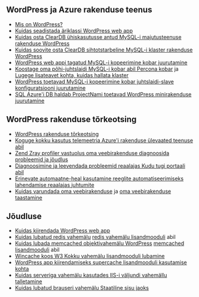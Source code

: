 ## <a name="wordpress-and-azure-app-service"></a>WordPress ja Azure rakenduse teenus

* [Mis on WordPress?](https://wordpress.org/)
* [Kuidas seadistada äriklassi WordPress web app](../articles/app-service-web/web-sites-php-enterprise-wordpress.md)
* [Kuidas osta ClearDB ühiskasutusse antud MySQL-i majutusteenuse rakenduse WordPress](http://blog.syntaxc4.net/post/2012/12/03/provisioning-a-mysql-database-from-the-windows-azure-store.aspx)
* [Kuidas soovite osta ClearDB sihtotstarbeline MySQL-i klaster rakenduse WordPress](https://azure.microsoft.com/blog/announcing-new-mysql-premium-tiers-from-cleardb/)
* [WordPress web appi tagatud MySQL-i kopeerimine kobar juurutamine](/documentation/templates/wordpress-mysql-replication/)
* [Koostage oma põhi-juhtslaidi MySQL-i kobar abil Percona kobar](/documentation/templates/mysql-ha-pxc/) ja [Lugege lisateavet kohta, kuidas hallata klaster](https://github.com/fanjeffrey/axiom.articles/tree/master/pxc)
* [WordPress toetavad MySQL-i kopeerimine kobar juhtslaidi-slave konfiguratsiooni juurutamine](/documentation/templates/mysql-replication/)
* [SQL Azure'i DB haldab ProjectNami toetavad WordPress minirakenduse juurutamine](/marketplace/partners/projectnami/projectnami/)
  
## <a name="troubleshooting-wordpress-application"></a>WordPress rakenduse tõrkeotsing

* [WordPress rakenduse tõrkeotsing](https://sunithamk.wordpress.com/2014/09/04/wordpress-troubleshooting-techniques-on-azure-websites/)
* [Koguge kokku kasutus telemeetria Azure'i rakenduse ülevaated teenuse abil](https://azure.microsoft.com/blog/usage-analytics-for-wordpress-with-azure-app-insights/)
* [Zend Zray profiler vastuolus oma veebirakenduse diagnoosida probleemid ja jõudlus](https://sunithamk.wordpress.com/2015/08/04/profiling-php-application-on-azure-web-apps/)
* [Diagnoosimine ja leevendada probleemid reaalajas Kudu tugi portaali abil](https://sunithamk.wordpress.com/2015/11/04/diagnose-and-mitigate-issues-with-azure-web-apps-support-portal/)
* [Erinevate automaatne-heal kasutamine reeglite automatiseerimiseks lahendamise reaalajas juhtumite](http://microsoftazurewebsitescheatsheet.info/#auto-heal)
* [Kuidas varundada oma veebirakenduse](../articles/app-service-web/web-sites-backup.md) ja [oma veebirakenduse taastamine](../articles/app-service-web/web-sites-restore.md)

## <a name="performance"></a>Jõudluse

* [Kuidas kiirendada WordPress web app](https://sunithamk.wordpress.com/2014/08/01/10-ways-to-speed-up-your-wordpress-site-on-azure-websites/)
* [Kuidas lubatud redis vahemälu](../articles/redis-cache/cache-dotnet-how-to-use-azure-redis-cache.md) [redis vahemälu lisandmooduli](https://wordpress.org/plugins/wp-redis/) abil
* [Kuidas lubada memcached objektivahemälu WordPress](../articles/app-service-web/web-sites-connect-to-redis-using-memcache-protocol.md) [memcached lisandmooduli](https://wordpress.org/plugins/memcached/) abil
* [Wincache koos W3 Kokku vahemälu lisandmooduli lubamine](https://wordpress.org/plugins/w3-total-cache/)
* [WordPress app kiirendamiseks supercache lisandmooduli kasutamise kohta](http://ruslany.net/2008/12/speed-up-wordpress-on-iis-70/)
* [Kuidas serveriga vahemälu kasutades IIS-i väljundi vahemällu talletamine](http://blogs.msdn.com/b/brian_swan/archive/2011/06/08/performance-tuning-php-apps-on-windows-iis-with-output-caching.aspx)
* [Kuidas lubatud brauseri vahemälu Staatiline sisu jaoks](http://www.iis.net/configreference/system.webserver/staticcontent)
